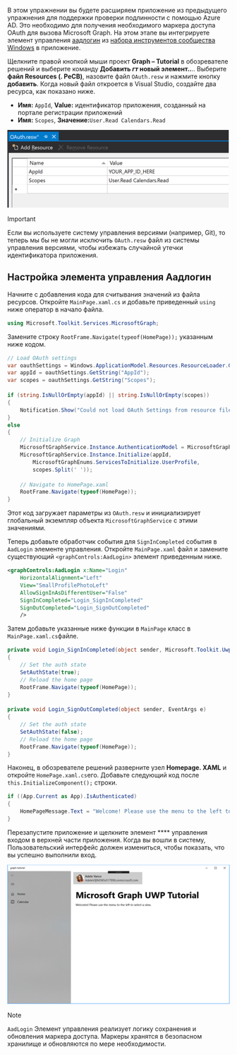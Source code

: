 <!-- markdownlint-disable MD002 MD041 -->

В этом упражнении вы будете расширяем приложение из предыдущего упражнения для поддержки проверки подлинности с помощью Azure AD. Это необходимо для получения необходимого маркера доступа OAuth для вызова Microsoft Graph. На этом этапе вы интегрируете элемент управления [аадлогин](https://docs.microsoft.com/dotnet/api/microsoft.toolkit.uwp.ui.controls.graph.aadlogin?view=win-comm-toolkit-dotnet-stable) из [набора инструментов сообщества Windows](https://github.com/Microsoft/WindowsCommunityToolkit) в приложение.

Щелкните правой кнопкой мыши проект **Graph – Tutorial** в обозревателе решений и выберите команду **Добавить _гт_ новый элемент..**.. Выберите **файл Resources (. РеСВ)**, назовите файл `OAuth.resw` и нажмите кнопку **добавить**. Когда новый файл откроется в Visual Studio, создайте два ресурса, как показано ниже.

- **Имя:** `AppId`, **Value:** идентификатор приложения, созданный на портале регистрации приложений
- **Имя:** `Scopes`, **Значение:**`User.Read Calendars.Read`

![Снимок экрана: файл OAuth. РеСВ в редакторе Visual Studio](./images/edit-resources-01.png)

> [!IMPORTANT]
> Если вы используете систему управления версиями (например, Git), то теперь мы бы не могли исключить `OAuth.resw` файл из системы управления версиями, чтобы избежать случайной утечки идентификатора приложения.

## <a name="configure-the-aadlogin-control"></a>Настройка элемента управления Аадлогин

Начните с добавления кода для считывания значений из файла ресурсов. Откройте `MainPage.xaml.cs` и добавьте приведенный `using` ниже оператор в начало файла.

```cs
using Microsoft.Toolkit.Services.MicrosoftGraph;
```

Замените строку `RootFrame.Navigate(typeof(HomePage));` указанным ниже кодом.

```cs
// Load OAuth settings
var oauthSettings = Windows.ApplicationModel.Resources.ResourceLoader.GetForCurrentView("OAuth");
var appId = oauthSettings.GetString("AppId");
var scopes = oauthSettings.GetString("Scopes");

if (string.IsNullOrEmpty(appId) || string.IsNullOrEmpty(scopes))
{
    Notification.Show("Could not load OAuth Settings from resource file.");
}
else
{
    // Initialize Graph
    MicrosoftGraphService.Instance.AuthenticationModel = MicrosoftGraphEnums.AuthenticationModel.V2;
    MicrosoftGraphService.Instance.Initialize(appId,
        MicrosoftGraphEnums.ServicesToInitialize.UserProfile,
        scopes.Split(' '));

    // Navigate to HomePage.xaml
    RootFrame.Navigate(typeof(HomePage));
}
```

Этот код загружает параметры из `OAuth.resw` и инициализирует глобальный экземпляр объекта `MicrosoftGraphService` с этими значениями.

Теперь добавьте обработчик события для `SignInCompleted` события в `AadLogin` элементе управления. Откройте `MainPage.xaml` файл и замените существующий `<graphControls:AadLogin>` элемент приведенным ниже.

```xml
<graphControls:AadLogin x:Name="Login"
    HorizontalAlignment="Left"
    View="SmallProfilePhotoLeft"
    AllowSignInAsDifferentUser="False"
    SignInCompleted="Login_SignInCompleted"
    SignOutCompleted="Login_SignOutCompleted"
    />
```

Затем добавьте указанные ниже функции в `MainPage` класс в `MainPage.xaml.cs`файле.

```cs
private void Login_SignInCompleted(object sender, Microsoft.Toolkit.Uwp.UI.Controls.Graph.SignInEventArgs e)
{
    // Set the auth state
    SetAuthState(true);
    // Reload the home page
    RootFrame.Navigate(typeof(HomePage));
}

private void Login_SignOutCompleted(object sender, EventArgs e)
{
    // Set the auth state
    SetAuthState(false);
    // Reload the home page
    RootFrame.Navigate(typeof(HomePage));
}
```

Наконец, в обозревателе решений разверните узел **Homepage. XAML** и откройте `HomePage.xaml.cs`его. Добавьте следующий код после `this.InitializeComponent();` строки.

```cs
if ((App.Current as App).IsAuthenticated)
{
    HomePageMessage.Text = "Welcome! Please use the menu to the left to select a view.";
}
```

Перезапустите приложение и щелкните элемент **** управления входом в верхней части приложения. Когда вы вошли в систему, Пользовательский интерфейс должен измениться, чтобы показать, что вы успешно выполнили вход.

![Снимок экрана приложения после входа](./images/add-aad-auth-01.png)

> [!NOTE]
> `AadLogin` Элемент управления реализует логику сохранения и обновления маркера доступа. Маркеры хранятся в безопасном хранилище и обновляются по мере необходимости.